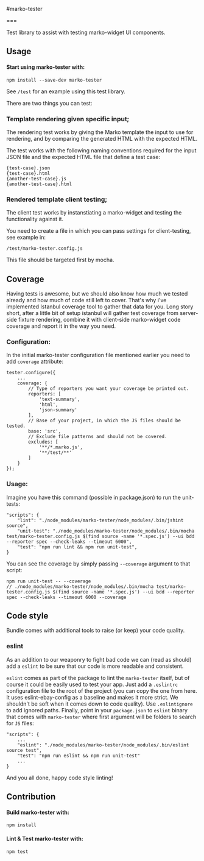 #marko-tester

===

Test library to assist with testing marko-widget UI components.

## Usage

#### Start using marko-tester with:

```
npm install --save-dev marko-tester
```

See `/test` for an example using this test library.

There are two things you can test:

### Template rendering given specific input;

The rendering test works by giving the Marko template the input to use for rendering, and by comparing the generated HTML with the expected HTML.


The test works with the following naming conventions required for the input JSON file and the expected HTML file that define a test case:

```
{test-case}.json
{test-case}.html
{another-test-case}.js
{another-test-case}.html
```

### Rendered template client testing;

The client test works by instanstiating a marko-widget and testing the functionality against it.

You need to create a file in which you can pass settings for client-testing, see example in:

```
/test/marko-tester.config.js
```

This file should be targeted first by mocha.

## Coverage

Having tests is awesome, but we should also know how much we tested already and how much of code still left to cover. That's why i've implemented Istanbul coverage tool to gather that data for you. Long story short, after a little bit of setup istanbul will gather test coverage from server-side fixture rendering, combine it with client-side marko-widget code coverage and report it in the way you need.

### Configuration:

In the initial marko-tester configuration file mentioned earlier you need to add `coverage` attribute:

```
tester.configure({
    ...
    coverage: {
        // Type of reporters you want your coverage be printed out.
        reporters: [
            'text-summary',
            'html',
            'json-summary'
        ],
        // Base of your project, in which the JS files should be tested.
        base: 'src',
        // Exclude file patterns and should not be covered.
        excludes: [
            '**/*.marko.js',
            '**/test/**'
        ]
    }
});
```

### Usage:

Imagine you have this command (possible in package.json) to run the unit-tests:

``` 
"scripts": {
    "lint": "./node_modules/marko-tester/node_modules/.bin/jshint source",
    "unit-test": "./node_modules/marko-tester/node_modules/.bin/mocha test/marko-tester.config.js $(find source -name '*.spec.js') --ui bdd --reporter spec --check-leaks --timeout 6000",
    "test": "npm run lint && npm run unit-test",
}
```

You can see the coverage by simply passing `--coverage` argument to that script:

```
npm run unit-test -- --coverage
// ./node_modules/marko-tester/node_modules/.bin/mocha test/marko-tester.config.js $(find source -name '*.spec.js') --ui bdd --reporter spec --check-leaks --timeout 6000 --coverage
```

## Code style

Bundle comes with additional tools to raise (or keep) your code quality.

### eslint

As an addition to our weaponry to fight bad code we can (read as should) add a `eslint` to be sure that our code is more readable and consistent.


`eslint` comes as part of the package to lint the `marko-tester` itself, but of course it could be easily used to test your app. Just add a `.eslintrc` configuration file to the root of the project (you can copy the one from here. It uses eslint-ebay-config as a baseline and makes it more strict. We shouldn't be soft when it comes down to code quality). Use `.eslintignore` to add ignored paths. Finally, point in your `package.json` to `eslint` binary that comes with `marko-tester` where first argument will be folders to search for `JS` files:

```
"scripts": {
    ...
    "eslint": "./node_modules/marko-tester/node_modules/.bin/eslint source test",
    "test": "npm run eslint && npm run unit-test"
    ...
}
```

And you all done, happy code style linting!

## Contribution

#### Build marko-tester with:

```
npm install
```

#### Lint & Test marko-tester with:

```
npm test
```
